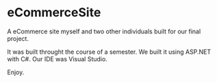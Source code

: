 # eCommerceSite
A eCommerce site myself and two other individuals built for our final project. 


It was built throught the course of a semester.  We built it using ASP.NET with C#.  Our IDE was Visual Studio.

Enjoy.  
